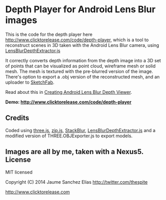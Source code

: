 Depth Player for Android Lens Blur images
=============

This is the code for the depth player here http://www.clicktorelease.com/code/depth-player, which is a tool to reconstruct scenes in 3D taken with the Android Lens Blur camera, using [LensBlurDepthExtractor.js](https://github.com/spite/android-lens-blur-depth-extractor)

It correctly converts depth information from the depth image into a 3D set of points that can be visualized as point cloud, wireframe mesh or solid mesh. The mesh is textured with the pre-blurred version of the image. There's option to export a .obj version of the reconstructed mesh, and an uploader to [SketchFab](http://www.sketchfab.com).

Read about this in [Creating Android Lens Blur Depth Viewer](http://www.clicktorelease.com/blog/creating-android-lens-blur-depth-viewer).

**Demo: http://www.clicktorelease.com/code/depth-player**

Credits
-------

Coded using [three.js](http://www.threejs.org), [zip.js](http://gildas-lormeau.github.io/zip.js), [StackBlur](http://www.quasimondo.com/StackBlurForCanvas/StackBlurDemo.html), [LensBlurDepthExtractor.js](https://github.com/spite/android-lens-blur-depth-extractor) and a modified version of THREE.OBJExporter.js to export models.

Images are all by me, taken with a Nexus5.
License
-------

MIT licensed

Copyright (C) 2014 Jaume Sanchez Elias http://twitter.com/thespite

http://www.clicktorelease.com